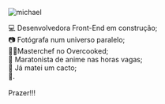 ![michael](https://media1.tenor.com/images/eaf3216545b07507c8dd6c694c58ad18/tenor.gif?itemid=15450865)

💻 Desenvolvedora Front-End em construção;<br>
📷 Fotógrafa num universo paralelo;<br>
:woman_cook:Masterchef no Overcooked;<br>
🎌 Maratonista de anime nas horas vagas;<br>
🌵 Já matei um cacto;<br>
🌱. <br>
<br>
Prazer!!!

